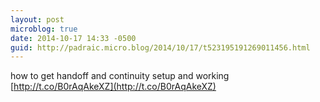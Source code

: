 ```yaml
---
layout: post
microblog: true
date: 2014-10-17 14:33 -0500
guid: http://padraic.micro.blog/2014/10/17/t523195191269011456.html
---
```

how to get handoff and continuity setup and working [http://t.co/B0rAqAkeXZ](http://t.co/B0rAqAkeXZ)
